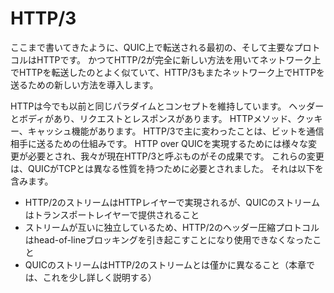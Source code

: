 # HTTP/3

ここまで書いてきたように、QUIC上で転送される最初の、そして主要なプロトコルはHTTPです。
かつてHTTP/2が完全に新しい方法を用いてネットワーク上でHTTPを転送したのとよく似ていて、HTTP/3もまたネットワーク上でHTTPを送るための新しい方法を導入します。

HTTPは今でも以前と同じパラダイムとコンセプトを維持しています。
ヘッダーとボディがあり、リクエストとレスポンスがあります。
HTTPメソッド、クッキー、キャッシュ機能があります。
HTTP/3で主に変わったことは、ビットを通信相手に送るための仕組みです。
HTTP over QUICを実現するためには様々な変更が必要とされ、我々が現在HTTP/3と呼ぶものがその成果です。
これらの変更は、QUICがTCPとは異なる性質を持つために必要とされました。
それは以下を含みます。

- HTTP/2のストリームはHTTPレイヤーで実現されるが、QUICのストリームはトランスポートレイヤーで提供されること
- ストリームが互いに独立しているため、HTTP/2のヘッダー圧縮プロトコルはhead-of-lineブロッキングを引き起こすことになり使用できなくなったこと
- QUICのストリームはHTTP/2のストリームとは僅かに異なること（本章では、これを少し詳しく説明する）
